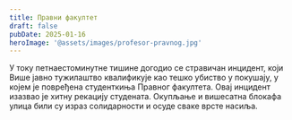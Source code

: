 ```yaml
---
title: Правни факултет
draft: false
pubDate: 2025-01-16
heroImage: '@assets/images/profesor-pravnog.jpg'
---
```

У току петнаестоминутне тишине догодио се стравичан инцидент, који Више јавно тужилаштво квалификује као тешко убиство у покушају, у којем је повређена студенткиња Правног факултета. Овај инцидент изазвао је хитну рекацију студената. Окупљање и вишесатна блокафа улица били су израз солидарности и осуде сваке врсте насиља.

